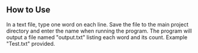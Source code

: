 ## How to Use
In a text file, type one word on each line. Save the file to the main project directory and enter the name when running the program.
The program will output a file named "output.txt" listing each word and its count. Example "Test.txt" provided.
